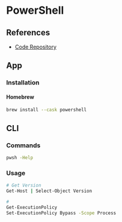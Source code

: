 # PowerShell

<!--
https://app.pluralsight.com/library/courses/powershell-devops-playbook/table-of-contents
-->

## References

- [Code Repository](https://github.com/PowerShell/PowerShell)

## App

### Installation

#### Homebrew

```sh
brew install --cask powershell
```

## CLI

### Commands

```sh
pwsh -Help
```

### Usage

```sh
# Get Version
Get-Host | Select-Object Version

#
Get-ExecutionPolicy
Set-ExecutionPolicy Bypass -Scope Process
```
